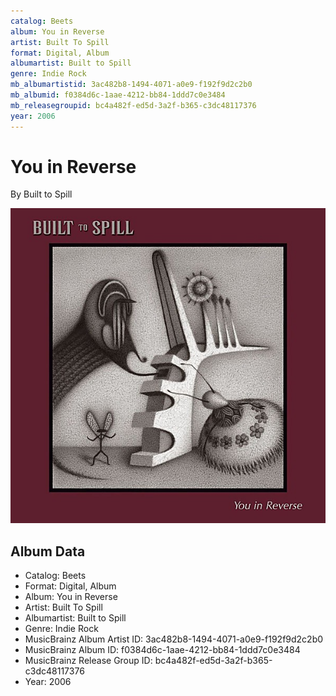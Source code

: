 ```yaml
---
catalog: Beets
album: You in Reverse
artist: Built To Spill
format: Digital, Album
albumartist: Built to Spill
genre: Indie Rock
mb_albumartistid: 3ac482b8-1494-4071-a0e9-f192f9d2c2b0
mb_albumid: f0384d6c-1aae-4212-bb84-1ddd7c0e3484
mb_releasegroupid: bc4a482f-ed5d-3a2f-b365-c3dc48117376
year: 2006
---
```


# You in Reverse

By Built to Spill

![](../../assets/beetscovers/Built_To_Spill-You_in_Reverse.jpg)

## Album Data

- Catalog: Beets
- Format: Digital, Album
- Album: You in Reverse
- Artist: Built To Spill
- Albumartist: Built to Spill
- Genre: Indie Rock
- MusicBrainz Album Artist ID: 3ac482b8-1494-4071-a0e9-f192f9d2c2b0
- MusicBrainz Album ID: f0384d6c-1aae-4212-bb84-1ddd7c0e3484
- MusicBrainz Release Group ID: bc4a482f-ed5d-3a2f-b365-c3dc48117376
- Year: 2006

